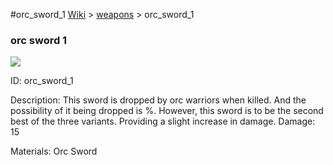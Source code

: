#orc_sword_1
<a href="/wiki.html">Wiki</a> > <a href="/posts/wiki/weapons">weapons</a> > <a>orc_sword_1</a>
<div class="iteminfo">
<h3>orc sword 1</h3>
<img class="pixelimage" src="https://dragon-force-studio.com/images/EF_wiki/orc_sword_1.png">

<a class="iteminfoitem">ID: orc_sword_1</a></div>
Description:  This sword is dropped by orc warriors when killed.  And the possibility of it being dropped is %.
However, this sword is to be the second best of the three variants.  Providing a slight increase in damage. 
Damage:  15 

Materials: Orc Sword